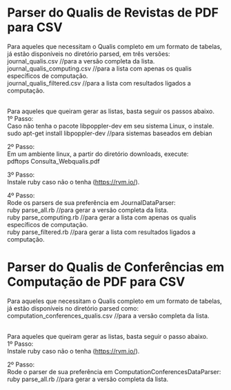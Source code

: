 Parser do Qualis de Revistas de PDF para CSV
======================

Para aqueles que necessitam o Qualis completo em um formato de tabelas, já estão disponíveis no diretório parsed, em três versões:<br />
journal_qualis.csv //para a versão completa da lista.<br />
journal_qualis_computing.csv //para a lista com apenas os qualis específicos de computação.<br />
journal_qualis_filtered.csv //para a lista com resultados ligados a computação.<br />
<br />

Para aqueles que queiram gerar as listas, basta seguir os passos abaixo.<br />
1º Passo:<br />
Caso não tenha o pacote libpoppler-dev em seu sistema Linux, o instale.<br />
sudo apt-get install libpoppler-dev //para sistemas baseados em debian

2º Passo:<br />
Em um ambiente linux, a partir do diretório downloads, execute:<br />
pdftops Consulta_Webqualis.pdf

3º Passo:<br />
Instale ruby caso não o tenha (https://rvm.io/).

4º Passo:<br />
Rode os parsers de sua preferência em JournalDataParser:<br />
ruby parse_all.rb //para gerar a versão completa da lista.<br />
ruby parse_computing.rb //para gerar a lista com apenas os qualis específicos de computação.<br />
ruby parse_filtered.rb //para gerar a lista com resultados ligados a computação.



Parser do Qualis de Conferências em Computação de PDF para CSV
======================

Para aqueles que necessitam o Qualis completo em um formato de tabelas, já estão disponíveis no diretório parsed como:<br />
computation_conferences_qualis.csv //para a versão completa da lista.<br />
<br />

Para aqueles que queiram gerar as listas, basta seguir o passo abaixo.<br />
1º Passo:<br />
Instale ruby caso não o tenha (https://rvm.io/).

2º Passo:<br />
Rode o parser de sua preferência em ComputationConferencesDataParser:<br />
ruby parse_all.rb //para gerar a versão completa da lista.<br />
